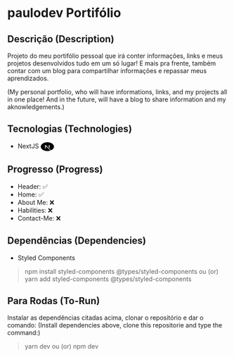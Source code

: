# paulodev Portifólio

## Descrição (Description)

Projeto do meu portifólio pessoal que irá conter informações, links e meus projetos desenvolvidos tudo em um só lugar!
E mais pra frente, também contar com um blog para compartilhar informações e repassar meus aprendizados.

(My personal portfolio, who will have informations, links, and my projects all in one place!
And in the future, will have a blog to share information and my aknowledgements.)

## Tecnologias (Technologies)

- NextJS <img align="center" alt="paulo-HTML" height="20" width="30" src="https://raw.githubusercontent.com/devicons/devicon/master/icons/nextjs/nextjs-original.svg">

## Progresso (Progress)

- Header: :white_check_mark:
- Home: :white_check_mark:
- About Me: :x:
- Habilities: :x:
- Contact-Me: :x:

## Dependências (Dependencies)

- Styled Components
> npm install styled-components @types/styled-components
 ou (or)
> yarn add styled-components @types/styled-components

## Para Rodas (To-Run)

Instalar as dependências citadas acima, clonar o repositório e dar o comando:
(Install dependencies above, clone this repositorie and type the command:)

> yarn dev
 ou (or)
> npm dev
